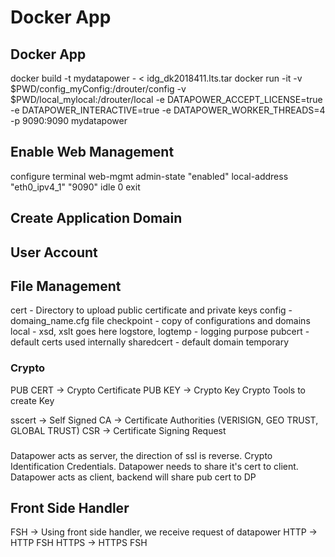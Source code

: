 # Docker App

## Docker App
docker build -t mydatapower - < idg_dk2018411.lts.tar
docker run -it   -v $PWD/config_myConfig:/drouter/config   -v $PWD/local_mylocal:/drouter/local   -e DATAPOWER_ACCEPT_LICENSE=true   -e DATAPOWER_INTERACTIVE=true   -e DATAPOWER_WORKER_THREADS=4   -p 9090:9090   mydatapower

## Enable Web Management
configure terminal
web-mgmt
admin-state "enabled"
local-address "eth0_ipv4_1" "9090"
idle 0
exit


## Create Application Domain

## User Account

## File Management
cert - Directory to upload public certificate and private keys
config - domaing_name.cfg file
checkpoint - copy of configurations and domains
local - xsd, xslt goes here
logstore, logtemp - logging purpose
pubcert - default certs used internally
sharedcert - default domain
temporary 

### Crypto
PUB CERT -> Crypto Certificate 
PUB KEY -> Crypto Key
Crypto Tools to create Key

sscert -> Self Signed
CA -> Certificate Authorities (VERISIGN, GEO TRUST, GLOBAL TRUST)
CSR -> Certificate Signing Request

###

Datapower acts as server, the direction of ssl is reverse. Crypto Identification Credentials. Datapower needs to share it's cert to client.
Datapower acts as client, backend will share pub cert to DP





## Front Side Handler
FSH -> Using front side handler, we receive request of datapower
HTTP -> HTTP FSH
HTTPS -> HTTPS FSH


